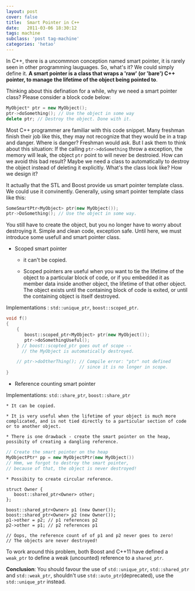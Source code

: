 ```yaml
---
layout: post
cover: false
title:  Smart Pointer in C++
date:   2011-03-06 18:30:12
tags: machine
subclass: 'post tag-machine'
categories: 'hetao'
---
```


In C++, there is a uncommnon conception named smart pointer, it is rarely seen in other programming lauguages. So, what's it? We could simply define it. **A smart pointer is a class that wraps a 'raw' (or 'bare') C++ pointer, to manage the lifetime of the object being pointed to**.

Thinking about this defination for a while, why we need a smart pointer class? Please consider a block code below:

```c++ 
MyObject* ptr = new MyObject(); 
ptr->doSomething(); // Use the object in some way
delete ptr; // Destroy the object. Done with it.
```
Most C++ programmer are familiar with this code snippet. Many freshman finish their job like this, they may not recognize that they would be in a trap and danger. Where is danger? Freshman would ask. But I ask them to think about this situation: If the calling `ptr->doSomething` throw a exception, the memory will leak, the object `ptr` point to will never be destroied. How can we avoid this bad result? Maybe we need a class to automatically to destroy the object instead of deleting it explicitly. What's the class look like? How we design it?  

It actually that the STL and Boost provide us smart pointer template class. We could use it convinently. Generally, using smart pointer template class like this:

```c++
SomeSmartPtr<MyObject> ptr(new MyObject());
ptr->DoSomething(); // Use the object in some way.
```
You still have to create the object, but you no longer have to worry about destroying it. Simple and clean code, exception safe. Until here, we must introduce some usefull and smart pointer class.

* Scoped smart pointer  

    * it can't be copied. 

    * Scoped pointers are useful when you want to tie the lifetime of the object to a particular block of code, or if you embedded it as member data inside another object, the lifetime of that other object. The object exists until the containing block of code is exited, or until the containing object is itself destroyed.

Implementations : `std::unique_ptr`, `boost::scoped_ptr`. 

```c++
void f()
{
    {
       boost::scoped_ptr<MyObject> ptr(new MyObject());
       ptr->doSomethingUseful();
    } // boost::scopted_ptr goes out of scope -- 
      // the MyObject is automatically destroyed.

    // ptr->doOtherThing(); // Compile error: "ptr" not defined
                            // since it is no longer in scope.
}
```

* Reference counting smart pointer 

Implementations: `std::share_ptr`, `boost::share_ptr`

    * It can be copied.

    * It is very useful when the lifetime of your object is much more complicated, and is not tied directly to a particular section of code or to another object.

    * There is one drawback - create the smart pointer on the heap, possibity of creating a dangling reference.

```c++
// Create the smart pointer on the heap
MyObjectPtr* pp = new MyObjectPtr(new MyObject())
// Hmm, we forgot to destroy the smart pointer,
// because of that, the object is never destroyed!
```

    * Possibity to create circular reference.
```
struct Owner {
   boost::shared_ptr<Owner> other;
};

boost::shared_ptr<Owner> p1 (new Owner());
boost::shared_ptr<Owner> p2 (new Owner());
p1->other = p2; // p1 references p2
p2->other = p1; // p2 references p1

// Oops, the reference count of of p1 and p2 never goes to zero!
// The objects are never destroyed!
```

To work around this problem, both Boost and C++11 have defined a `weak_ptr` to define a weak (uncounted) reference to a `shared_ptr`.

**Conclusion**: You should favour the use of `std::unique_ptr`, `std::shared_ptr` and `std::weak_ptr`, shouldn't use `std::auto_ptr`(deprecated), use the `std::unique_ptr` instead.

